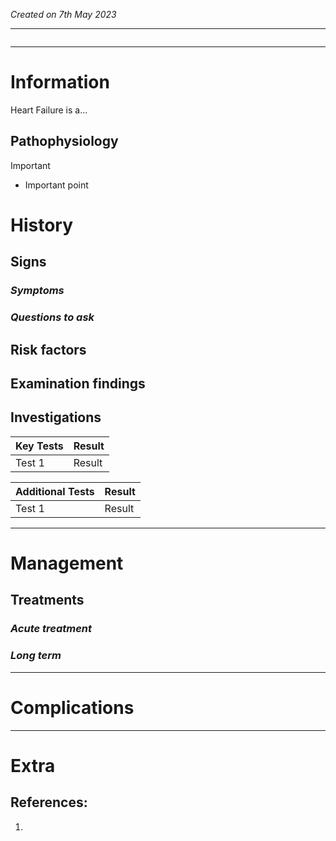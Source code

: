 *Created on 7th May 2023*

---
```toc
```
---

# Information
 
Heart Failure is a...

## Pathophysiology

> [!Important]
- Important point

# History
## Signs
### *Symptoms*

### *Questions to ask*

## Risk factors 

## Examination findings

## Investigations
| Key Tests | Result |
| --------- | ------ |
| Test 1    | Result       |

| Additional Tests | Result |
| ---------------- | ------ |
| Test 1           | Result       |

---

# Management
## Treatments
### *Acute treatment*

### *Long term*

---

# Complications

---

# Extra
## References:
1. 